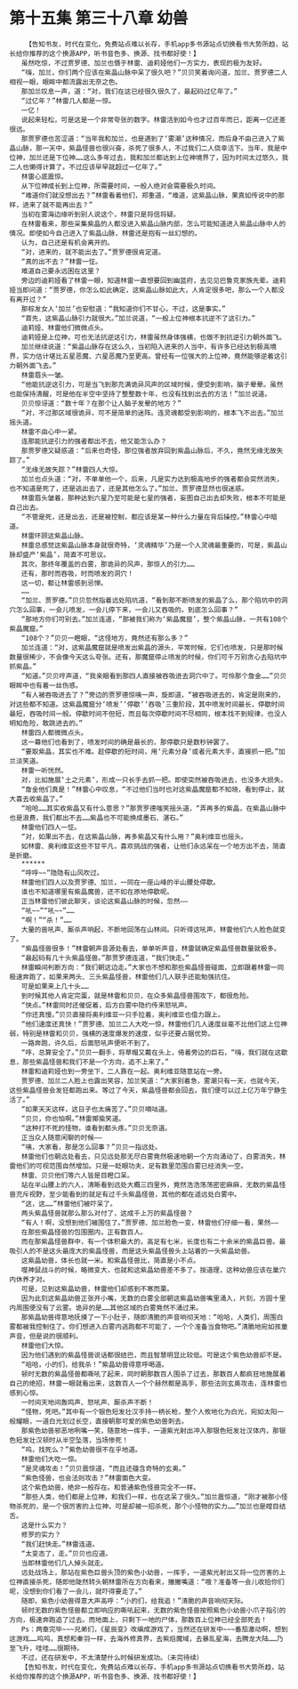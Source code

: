 # 第十五集 第三十八章 幼兽
        【告知书友，时代在变化，免费站点难以长存，手机app多书源站点切换看书大势所趋，站长给你推荐的这个换源APP，听书音色多、换源、找书都好使！】
       虽然吃惊，不过贾罗德、加兰也慑于林雷、迪莉娅他们一方实力，表现的极为友好。
       “嗨，加兰，你们两个应该在紫晶山脉中呆了很久吧？”贝贝笑着询问道，加兰、贾罗德二人相视一眼，眼眸中都流露出无奈之色。
       那加兰叹息一声，道：“对，我们在这已经很久很久了，最起码过亿年了。”
       “过亿年？”林雷几人都是一惊。
       一亿！
       说起来轻松，可是这是一个非常夸张的数字。林雷活到如今也才过百年而已，距离一亿还差很远。
       那贾罗德也苦涩道：“当年我和加兰，也是遇到了‘雾潮’这种情况，而后身不由己进入了紫晶山脉，那一天中，紫晶怪兽也很兴奋，杀死了很多人，不过我们二人侥幸活下。当年，我是中位神，加兰还是下位神……这么多年过去，我和加兰都达到上位神境界了，因为时间太过悠久，我二人也懒得计算了。不过应该早早就超过一亿年了。”
       林雷心底震惊。
       从下位神成长到上位神，所需要时间，一般人绝对会需要极久时间。
       “难道你们就没想出去？”林雷看着他们，郑重道，“难道，这紫晶山脉，果真如传说中的那样，进来了就不能再出去？”
       当初在雾海边缘听到别人说这个，林雷只是将信将疑。
       在林雷看来，那些采集紫晶的人都没进入紫晶山脉内部，怎么可能知道进入紫晶山脉中人的情况。即使如今自己进入了紫晶山脉，林雷还是抱有一丝幻想的。
       认为，自己还是有机会离开的。
       “对，进来的，就不能出去了。”贾罗德很肯定道。
       “真的出不去？”林雷一怔。
       难道自己要永远困在这里？
       旁边的迪莉娅看了林雷一眼，知道林雷一直想要回到幽蓝府，去见见巴鲁克家族先辈。迪莉娅当即问道：“贾罗德，你怎么如此确定，这紫晶山脉如此大，人肯定很多吧，那么一个人都没有离开过？”
       那棕发女人‘加兰’也安慰道：“我知道你们不甘心，不过，这是事实。”
       “首先，这紫晶山脉引力就很大。”加兰说道，“一般上位神根本抗逆不了这引力。”
       迪莉娅、林雷他们微微点头。
       迪莉娅是上位神，可也无法抗逆这引力，林雷虽然身体强横，也做不到抗逆引力朝外面飞。
       加兰继续说道：“紫晶山脉存在这么久，当初陷入进来的人当中，有许多已经达到极高境界，实力估计堪比五星恶魔、六星恶魔乃至更高。曾经有一位强大的上位神，竟然能够逆着这引力朝外面飞去。”
       林雷眉头一皱。
       “他能抗逆这引力，可是当飞到那充满诡异风声的区域时候，便受到影响，脑子晕晕。虽然也能保持清醒，可是他在半空中坚持了整整数十年，也没有找到出去的方法！”加兰说道。
       贝贝惊讶道：“数十年？在那个让人脑子发晕的地方？”
       “对，不过那区域很诡异，可不是简单的迷阵。连灵魂都受到影响的，根本飞不出去。”加兰摇头道。
       林雷不由心中一紧。
       连那能抗逆引力的强者都出不去，他又能怎么办？
       那贾罗德又疑惑道：“后来也奇怪，那位强者放弃回到紫晶山脉后，不久，竟然无缘无故失踪了。”
       “无缘无故失踪？”林雷四人大惊。
       加兰也点头道：“对，不单单他一个，后来，凡是实力达到极高地步的强者都会突然消失，也不知道是死了，还是逃出去了，还是其他怎么了。”加兰、贾罗德显然也很迷惑。
       林雷眉头皱着，那种达到六星乃至可能是七星的强者，妄图自己出去却失败，根本不可能是自己出去。
       “不管是死，还是出去，还是被控制，都应该是某一种什么力量在背后操控。”林雷心中暗道。
       林雷环顾这紫晶山脉。
       林雷总感觉这紫晶山脉本身就很奇特，‘灵魂精华’乃是一个人灵魂最重要的，可是，紫晶山脉却盛产‘紫晶’，简直不可思议。
       其次，那终年覆盖的白雾，那诡异的风声，那惊人的引力……
       还有，那时而吞吸，时而喷发的洞穴！
       这一切，都让林雷感到忌惮。
       ……
       “加兰、贾罗德。”贝贝忽然指着远处陷坑道，“看到那不断喷发的紫晶了么，那个陷坑中的洞穴怎么回事，一会儿喷发，一会儿停下来，一会儿又吞吸的。到底怎么回事？”
       “那地方你们可别去。”加兰连道，“那被我们称为‘紫晶魔窟’，整个紫晶山脉，一共有108个紫晶魔窟。”
       “108个？”贝贝一瞪眼，“这怪地方，竟然还有那么多？”
       加兰连道：“对，这紫晶魔窟就是喷发出紫晶的源头，平常时候，它们也喷发，只是那时候数量很稀少，不会像今天这么夸张。还有，那魔窟停止喷发的时候，你们可千万别贪心去陷坑中抓紫晶。”
       “知道。”贝贝哼声道，“我亲眼看到那四人直接被吞吸进去洞穴中了。可怜那个詹金……”贝贝眼眸中也有着一丝伤感。
       “有人被吞吸进去了？”旁边的贾罗德惊咦一声，旋即道，“被吞吸进去的，肯定是刚来的，对这些都不知道。这紫晶魔窟分‘喷发’‘停歇’‘吞吸’三重阶段，其中喷发时间最长，停歇时间最短，吞吸时间一般。停歇时间不但短，而且每次停歇时间不尽相同，根本找不到规律，也没人明知危险，敢跳进去的。”
       林雷四人都微微点头。
       这一幕他们也看到了，喷发时间的确是最长的，那停歇只是数秒钟罢了。
       “要取紫晶，其实也不难。趁停歇的短时间，用‘元素分身’或者元素大手，直接抓一把。”加兰淡笑道。
       林雷一听恍然。
       对，比如施展‘土之元素’，形成一只长手去抓一把。即使突然被吞吸进去，也没多大损失。
       “詹金他们真是！”林雷心中叹息，“不过他们当时也对这紫晶魔窟都不知晓，看到停止，就大喜去收紫晶了。”
       “哈哈……其实收紫晶又有什么意思？”那贾罗德嗤笑摇头道，“弄再多的紫晶，在紫晶山脉中也是浪费，我们都出不去……紫晶也不可能换成墨石、湛石。”
       林雷他们四人一怔。
       “对，如果出不去，在这紫晶山脉，再多紫晶又有什么用？”奥利维亚也摇头。
       如林雷、奥利维亚这些不甘平凡，喜欢挑战的强者，让他们永远呆在一个地方出不去，简直是折磨。
       ******
       “呼呼~~”隐隐有山风吹过。
       林雷他们四人以及贾罗德、加兰，一同在一座山峰的半山腰处停歇。
       谁也不知道哪里有紫晶魔兽，还不如在原地停歇呢。
       正当林雷他们彼此聊天，谈论这紫晶山脉的时候，忽然——
       “吼~~”“吼~~”……
       “啊！”“杀！”……
       大量的兽吼声、厮杀声响起，不断地回荡在山林间。只听得这吼声，林雷他们六人脸色就变了。
       “紫晶怪兽很多！”林雷朝声音源处看去，单单听声音，林雷就确定紫晶怪兽数量就极多。
       “最起码有几十头紫晶怪兽。”那贾罗德连道，“我们快走。”
       林雷瞬间判断方向：“我们朝这边走。”大家也不想和那些紫晶怪兽碰面，立即跟着林雷一同极速奔跑了，如果来两头、三头紫晶怪兽，林雷他们几人联手还能勉强抗住。
       可是如果来上几十头……
       到时候其他人肯定完蛋，就是林雷和贝贝，在众多紫晶怪兽围攻下，都很危险。
       “快点。”林雷同时还催促着，后方白雾中隐约传来怒吼声。
       “你还真慢。”贝贝直接将奥利维亚一只手拉着，奥利维亚也借力跟上。
       “他们速度还真快！”贾罗德、加兰二人大吃一惊，林雷他们几人速度丝毫不比他们这上位神弱，特别是林雷和贝贝，强横的速度爆发的速度，似乎还要占据优势。
       一路奔跑，许久后，后面怒吼声便听不到了。
       “呼，总算安全了。”贝贝一翻手，将草帽又戴在头上，倚着旁边的巨石，“嗨，我们就在这歇息，那些紫晶怪兽和我们不是一个方向，追不上来了。”
       林雷和迪莉娅也到一旁坐下，二人靠在一起。奥利维亚随意站在一旁。
       贾罗德、加兰二人脸上也露出笑容，加兰笑道：“大家别着急，雾潮只有一天，也就今天，这些紫晶怪兽会发狂都跑出来。等过了今天，紫晶怪兽都会回去。我们便可以过上亿万年宁静生活了。”
       “如果天天这样，这日子也太痛苦了。”贝贝嘀咕道。
       “贝贝，你也怕啊。”林雷揶揄笑道。
       “这种打不死的怪物，谁看到都头疼。”贝贝无奈道。
       正当众人随意闲聊的时候——
       “咦，大家看，那是怎么回事？”贝贝一指远处。
       林雷他们也朝远处看去，只见远处那无尽白雾竟然极速地朝一个方向涌动了，白雾消失，林雷他们的可视范围自然增加。只是一眨眼功夫，足有数里范围白雾已经消失一空。
       林雷、贝贝他们等六人皆是目瞪口呆。
       站在半山腰上的六人，清晰看到远处大概三四里外，竟然浩浩荡荡密密麻麻，无数的紫晶怪兽充斥视野，至少能看到的就足有过千头紫晶怪兽，其他的都在遥远处白雾中。
       “这，这……”林雷他们被吓呆了。
       两头紫晶怪兽就那么那么对付了，这成千上万的紫晶怪兽？
       “有人！啊，没想到他们被围住了。”贾罗德、加兰脸色一变，林雷他们仔细一看，果然——
       在那些紫晶怪兽的包围圈内，正有数百人。
       而在那紫晶怪兽群中，有一个体积最大的，高足有七米，长度也有二十余米的紫晶巨兽。最吸引人的不是这头最庞大的紫晶怪兽，而是这头紫晶怪兽头上站着的一头紫晶幼兽。
       这紫晶幼兽，体长也就一米。和紫晶怪兽比，简直是小不点。
       噬神鼠战斗的时候，略微变大，也就和这紫晶幼兽差不多了。按道理，这种幼兽应该在巢穴内休养才对。
       可是，见到这紫晶幼兽，林雷他们却感到不寒而栗。
       因为此刻这紫晶幼兽正张开小嘴，无数的白雾全部朝这紫晶幼兽嘴里涌入，片刻，方圆十里内周围便没有了云雾。诡异的是……其他区域的白雾竟然不涌过来。
       那紫晶幼兽得意地抚摸了一下小肚子，随即清脆的声音响彻天地：“哈哈，人类们，周围白雾都被我控制住了。你们想进入白雾内逃跑都不可能了，一个个准备当食物吧。”清脆地宛如孩童声音，但是说的很顺利。
       林雷他们大惊。
       因为他们遇到的紫晶怪兽说话都很结巴，而且智慧明显比较低。可是这个紫色幼兽却不是。
       “哈哈，小的们，给我杀！”紫晶幼兽得意呼喝道。
       顿时无数的紫晶怪兽都嘶吼了起来，同时朝那数百人围杀了过去，那数百人都疯狂地施展着自己的绝招，林雷一眼就看出来，这数百人一个个赫然都是高手，那些法则玄奥攻击，连林雷也感到心惊。
       一时间天地间轰鸣声、怒吼声、厮杀声不断！
       “怪物，死吧。”其中有一个银色短发壮汉手持一柄长枪，整个人攸地化为白光，宛如太阳一般耀眼，一道白光划过长空，直接朝那可爱的紫色幼兽刺去。
       那紫色幼兽邪恶地咧嘴一笑，随意地一挥手，一道紫光射出冲入那银色短发壮汉体内，那银色短发壮汉顿时从半空坠落，当场惨死！
       “呜，找死么？”紫色幼兽很不在乎地道。
       林雷他们大吃一惊。
       “是灵魂攻击！”贝贝震惊道，“而且还蕴含奇特的玄奥。”
       “紫色怪兽，也会法则攻击？”林雷面色大变。
       这个紫色幼兽，绝非一般存在。和普通紫色怪兽完全不一样。
       “那些人类，他们都是上位神，和我们一样，也在这呆了很久。”加兰震惊道，“刚才被那小怪物杀死的，是一个很厉害的上位神，可是却被一招杀死，那个小怪物的实力……”加兰也是瞠目结舌。
       这是什么实力？
       修罗的实力？
       “我们赶快走。”林雷连道。
       “太变态了，走。”贝贝也应道。
       当即林雷他们几人掉头就走。
       远处战场上，那站在紫色巨兽头顶的紫色小幼兽，一挥手，一道紫光射出又将一位厉害的上位神直接杀死，随即他陡然转头朝林雷所在方向看来，撇撇嘴道：“哦？准备等一会儿收拾你们呢，没想到你们看了一会儿，就吓得要走了。”
       随即，紫色小幼兽得意大声高呼：“小的们，给我追！”清脆的声音响彻天际。
       顿时无数的紫色怪兽都立即响应的嘶吼起来，无数的紫色怪兽按照紫色小幼兽小爪子指引的方向，极速奔跑追了过去。而地面上，只剩下一地的尸体，那数百上位神已经全部死去！
       Ps：两章完毕~~~兄弟们，《星辰变》改编成游戏了，当然还在研发中~~~番茄激动啊，想到这游戏……呜呜，真想和秦羽一样，去海外修真界，去紫焰魔域，去暴乱星海，去腾龙大陆……乃至飞升，哇哇……很期待。
       不过，还在研发中，不太清楚什么时候研发成功。（未完待续）
       【告知书友，时代在变化，免费站点难以长存，手机app多书源站点切换看书大势所趋，站长给你推荐的这个换源APP，听书音色多、换源、找书都好使！】